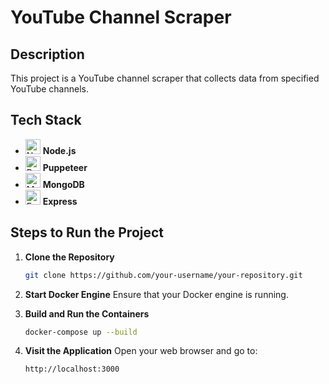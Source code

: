 
# YouTube Channel Scraper

## Description
This project is a YouTube channel scraper that collects data from specified YouTube channels.

## Tech Stack
- <img src="https://img.icons8.com/color/48/000000/nodejs.png" alt="Node.js" width="24"/> **Node.js**
- <img src="https://img.icons8.com/color/48/000000/puppeteer.png" alt="Puppeteer" width="24"/> **Puppeteer**
- <img src="https://img.icons8.com/color/48/000000/mongodb.png" alt="MongoDB" width="24"/> **MongoDB**
- <img src="https://img.icons8.com/color/48/000000/express.png" alt="Express" width="24"/> **Express**

## Steps to Run the Project

1. **Clone the Repository**
   ```bash
   git clone https://github.com/your-username/your-repository.git
   ```

2. **Start Docker Engine**
   Ensure that your Docker engine is running.

3. **Build and Run the Containers**
   ```bash
   docker-compose up --build
   ```

4. **Visit the Application**
   Open your web browser and go to:
   ```
   http://localhost:3000
   ```


